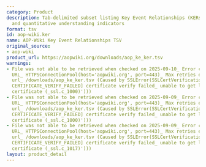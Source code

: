```yaml
---
category: Product
description: Tab-delimited subset listing Key Event Relationships (KERs) with evidence
  and quantitative understanding indicators
format: tsv
id: aop-wiki.ker
name: AOP-Wiki Key Event Relationships TSV
original_source:
- aop-wiki
product_url: https://aopwiki.org/downloads/aop_ke_ker.tsv
warnings:
- File was not able to be retrieved when checked on 2025-09-10_ Error connecting to
  URL_ HTTPSConnectionPool(host='aopwiki.org', port=443)_ Max retries exceeded with
  url_ /downloads/aop_ke_ker.tsv (Caused by SSLError(SSLCertVerificationError(1, '[SSL_
  CERTIFICATE_VERIFY_FAILED] certificate verify failed_ unable to get local issuer
  certificate (_ssl.c_1000)')))
- File was not able to be retrieved when checked on 2025-09-09_ Error connecting to
  URL_ HTTPSConnectionPool(host='aopwiki.org', port=443)_ Max retries exceeded with
  url_ /downloads/aop_ke_ker.tsv (Caused by SSLError(SSLCertVerificationError(1, '[SSL_
  CERTIFICATE_VERIFY_FAILED] certificate verify failed_ unable to get local issuer
  certificate (_ssl.c_1000)')))
- File was not able to be retrieved when checked on 2025-09-09_ Error connecting to
  URL_ HTTPSConnectionPool(host='aopwiki.org', port=443)_ Max retries exceeded with
  url_ /downloads/aop_ke_ker.tsv (Caused by SSLError(SSLCertVerificationError(1, '[SSL_
  CERTIFICATE_VERIFY_FAILED] certificate verify failed_ unable to get local issuer
  certificate (_ssl.c_1017)')))
layout: product_detail
---
```

